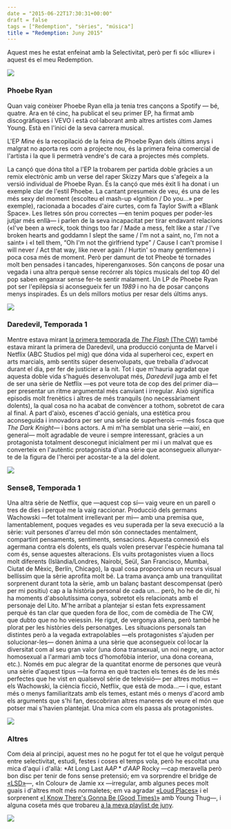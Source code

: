 ```yaml
---
date = "2015-06-22T17:30:31+00:00"
draft = false
tags = ["Redemption", "sèries", "música"]
title = "Redemption: Juny 2015"
---
```


Aquest mes he estat enfeinat amb la Selectivitat, per&ograve; per fi s&oacute;c &laquo;lliure&raquo; i aquest &eacute;s el meu Redemption.

<!-- more -->

<img class="pImageFull" src="https://40.media.tumblr.com/a8da0573cdc0950cb0fb2a948ae43b2a/tumblr_nqcwkmuaxF1u00ofno1_540.jpg">

### Phoebe Ryan

Quan vaig con&egrave;ixer Phoebe Ryan ella ja tenia tres can&ccedil;ons a Spotify &mdash; b&eacute;, quatre. Ara en t&eacute; cinc, ha publicat el seu primer EP, ha firmat amb discogr&agrave;fiques i VEVO i est&agrave; col&middot;laborant amb altres artistes com James Young. Est&agrave; en l'inici de la seva carrera musical. 

L'EP *Mine* &eacute;s la recopilaci&oacute; de la feina de Phoebe Ryan dels &uacute;ltims anys i malgrat no aporta res com a projecte nou, &eacute;s la primera feina comercial de l'artista i la que li permetr&agrave; vendre's de cara a projectes m&eacute;s complets. 

La can&ccedil;&oacute; que d&oacute;na t&iacute;tol a l'EP la trobarem per partida doble gr&agrave;cies a un remix electr&ograve;nic amb un verse del raper Skizzy Mars que s'afegeix a la versi&oacute; individual de Phoebe Ryan. &Eacute;s la can&ccedil;&oacute; que m&eacute;s &egrave;xit li ha donat i un exemple clar de l'estil Phoebe. La cantant presumeix de veu, &eacute;s una de les m&eacute;s sexy del moment (escolteu el mash-up &laquo;Ignition / Do you...&raquo; per exemple), racionada a bocades d'aire curtes, com fa Taylor Swift a &laquo;Blank Space&raquo;. Les lletres s&oacute;n prou correctes &mdash;en tenim poques per poder-les jutjar m&eacute;s enll&agrave;&mdash; i parlen de la seva incapacitat per tirar endavant relacions (&laquo;I've been a wreck, took things too far / Made a mess, felt like a star / I've broken hearts and goddamn I slept the same / I'm not a saint, no, I'm not a saint&raquo; i &laquo;I tell them, &ldquo;Oh I'm not the girlfriend type&rdquo; / Cause I can't promise I will never / Act that way, like never again / Hurtin' so many gentlemen&raquo;) i poca cosa m&eacute;s de moment. Per&ograve; per damunt de tot Pheobe t&eacute; tornades molt ben pensades i tancades, hiperenganxoses. S&oacute;n can&ccedil;ons de posar una vegada i una altra perqu&egrave; sense rec&oacute;rrer als t&ograve;pics musicals del top 40 del pop saben enganxar sense fer-te sentir malament. Un LP de Phoebe Ryan pot ser l'epil&egrave;psia si aconsegueix fer un *1989* i no ha de posar can&ccedil;ons menys inspirades. &Eacute;s un dels millors motius per resar dels &uacute;ltims anys. 

<span class="fa fa-heart"> </span> <span class="fa fa-heart"> </span> <span class="fa fa-heart"> </span> <span class="fa fa-heart"> </span>

<img class="pImageFull" src="https://40.media.tumblr.com/3bfa3668feaa5df635d44ad7181ce41b/tumblr_nqcwdtjXRO1u00ofno1_1280.jpg">

### Daredevil, Temporada 1

Mentre estava mirant [la primera temporada de *The Flash* (The CW)](http://enricllonch.com/post/120035419359/redemption-maig-del-2015) tamb&eacute; estava mirant la primera de Daredevil, una producci&oacute; conjunta de Marvel i Netflix (ABC Studios pel mig) que d&oacute;na vida al superheroi cec, expert en arts marcials, amb sentits s&uacute;per desenvolupats, que treballa d'advocat durant el dia, per fer de justicier a la nit. Tot i que m'hauria agradat que aquesta doble vida s'hagu&eacute;s desenvolupat m&eacute;s, *Daredevil* juga amb el fet de ser una s&egrave;rie de Netflix &mdash;es pot veure tota de cop des del primer dia&mdash; per presentar un ritme argumental m&eacute;s canviant i irregular. Aix&ograve; significa episodis molt fren&egrave;tics i altres de m&eacute;s tranquils (no necess&agrave;riament dolents), la qual cosa no ha acabat de conv&egrave;ncer a tothom, sobretot de cara al final. A part d'aix&ograve;, escenes d'acci&oacute; genials, una est&egrave;tica prou aconseguida i innovadora per ser una s&egrave;rie de superherois &mdash;m&eacute;s fosca que *The Dark Knight*&mdash; i bons actors. A mi m'ha semblat una s&egrave;rie &mdash;aix&iacute;, en general&mdash; molt agradable de veure i sempre interessant, gr&agrave;cies a un protagonista totalment desconegut inicialment per mi i un malvat que es converteix en l'aut&egrave;ntic protagonista d'una s&egrave;rie que aconsegueix allunyar-te de la figura de l'heroi per acostar-te a la del dolent.

<img class="pImageFull" src="https://41.media.tumblr.com/740e5accb7a15e2cffb8fb91dfb6b7de/tumblr_nqcw3bq2ta1s4fsg1o1_1280.jpg">

### Sense8, Temporada 1

Una altra s&egrave;rie de Netflix, que &mdash;aquest cop s&iacute;&mdash; vaig veure en un parell o tres de dies i perqu&egrave; me la vaig raccionar. Producci&oacute; dels germans Wachowski &mdash;fet totalment irrellevant per mi&mdash; amb una premisa que, lamentablement, poques vegades es veu superada per la seva execuci&oacute; a la s&egrave;rie: vuit persones d'arreu del m&oacute;n s&oacute;n connectades mentalment, compartint pensaments, sentiments, sensacions. Aquesta connexi&oacute; els agermana contra els dolents, els quals volen preservar l'esp&egrave;cie humana tal com &eacute;s, sense aquestes alteracions. Els vuits protagonistes viuen a llocs molt diferents (Isl&agrave;ndia/Londres, Nairobi, Se&uuml;l, San Francisco, Mumbai, Ciutat de M&egrave;xic, Berl&iacute;n, Chicago), la qual cosa proporciona un recurs visual bell&iacute;ssim que la s&egrave;rie aprofita molt b&eacute;. La trama avan&ccedil;a amb una tranquilitat sorprenent durant tota la s&egrave;rie, amb un balan&ccedil; bastant descompensat (per&ograve; per mi positiu) cap a la hist&ograve;ria personal de cada un... per&ograve;, ho he de dir, hi ha moments d'absolut&iacute;ssima conya, sobretot els relacionats amb el personaje del Lito. M'he arribat a plantejar si estan fets expressament perqu&egrave; &eacute;s tan clar que queden fora de lloc, com de com&egrave;dia de The CW, que dubto que no ho veiessin. He rigut, de vergonya aliena, per&ograve; tamb&eacute; he plorat per les hist&ograve;ries dels personatges. Les situacions personals tan distintes per&ograve; a la vegada extrapolables &mdash;els protagonistes s'ajuden per solucionar-les&mdash; donen &agrave;nima a una s&egrave;rie que aconsegueix col&middot;locar la diversitat com al seu gran valor (una dona transexual, un noi negre, un actor homosexual a l'armari amb tocs d'homof&ograve;bia interior, una dona coreana, etc.). Nom&eacute;s em puc alegrar de la quantitat enorme de persones que veur&agrave; una s&egrave;rie d'aquest tipus &mdash;la forma en qu&egrave; tracten els temes &eacute;s de les m&eacute;s perfectes que he vist en qualsevol s&egrave;rie de televisi&oacute;&mdash; per altres motius &mdash;els Wachowski, la ci&egrave;ncia ficci&oacute;, Netflix, que est&agrave; de moda...&mdash; i que, estant m&eacute;s o menys familiaritzats amb els temes, estant m&eacute;s o menys d'acord amb els arguments que s'hi fan, descobriran altres maneres de veure el m&oacute;n que potser mai s'havien plantejat. Una mica com els passa als protagonistes.

<a href="http://lvrtr.tumblr.com/post/120045541943/at-long-last-a-ap-alla-cover-made-by-me"><img class="pImageFull" src="https://41.media.tumblr.com/82156f34f2356f5cec3226844bc75a30/tumblr_nqcwdtjXRO1u00ofno2_1280.jpg"></a>

### Altres

Com deia al principi, aquest mes no he pogut fer tot el que he volgut perqu&egrave; entre selectivitat, estudi, festes i coses el temps vola, per&ograve; he escoltat una mica d'aqu&iacute; i d'all&agrave;: *At Long Last A$AP* d'A$AP Rocky &mdash;cap meravella per&ograve; bon disc per tenir de fons sense pretensi&oacute;; em va sorprendre el bridge de [&laquo;LSD&raquo;](https://www.youtube.com/watch?v=yEG2VTHS9yg)&mdash;, &laquo;In Colour&raquo; de Jamie xx &mdash;irregular, amb algunes peces molt guais i d'altres molt m&eacute;s normaletes; em va agradar [&laquo;Loud Places&raquo;](https://www.youtube.com/watch?v=TP9luRtEqjc) i el sorprenent [&laquo;I Know There's Gonna Be (Good Times)&raquo;](https://www.youtube.com/watch?v=IkUKFdacHvo) amb Young Thug&mdash;, i alguna coseta m&eacute;s que trobareu [a la meva playlist de juny](https://open.spotify.com/user/enricllonch/playlist/6Pq1qh9LqbR518Ab4w5DHw).

<img id="splashFade" src="http://i.imgur.com/kCFBJdm.jpg">